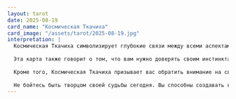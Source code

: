 ```yaml
---
layout: tarot
date: 2025-08-19
card_name: "Космическая Ткачиха"
card_image: "/assets/tarot/2025-08-19.jpg"
interpretation: |
  Космическая Ткачиха символизирует глубокие связи между всеми аспектами вашей жизни и напоминает о том, как ваши действия и намерения влияют на окружающий мир. Сегодня чудесные возможности могут проявиться в вашей жизни, предоставляя вам шанс реализовать свои мечты и замыслы. Вы находитесь в центре вселенной, и можете почувствовать, как энергии сходятся для создания чего-то поистине уникального.
  
  Эта карта также говорит о том, что вам нужно доверять своим инстинктам и интуиции. Все, что происходит в вашей жизни, связано с вашим внутренним миром, и сегодня важен акцент на самосознание. Уделите время для медитации или размышлений, чтобы лучше понять, что действительно движет вами. Это может быть время, когда вы осознаете свои истинные желания и намерения.
  
  Кроме того, Космическая Ткачиха призывает вас обратить внимание на своё окружение. Связи с другими людьми могут стать мощными воротами к новым возможностям. Общение с единомышленниками или людьми, вдохновляющими вас, может привести к удивительным открытиям. Используйте этот день для расширения своего круга общения и поиска новых проектов, связанных с вашим творческим потенциалом.
  
  Не бойтесь быть творцом своей судьбы сегодня. Вы способны создавать красоту и гармонию вокруг себя, и всё, что вам нужно, — это встать на путь, который вам предначертан.
---
```

